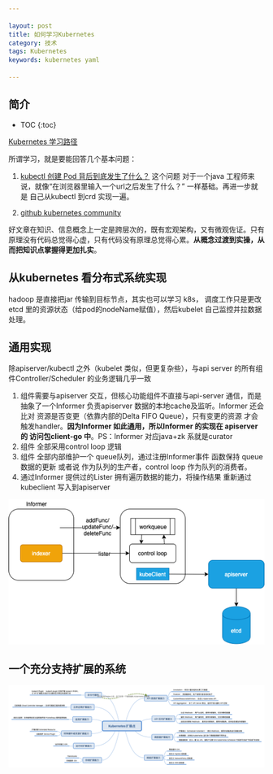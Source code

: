 ```yaml
---

layout: post
title: 如何学习Kubernetes
category: 技术
tags: Kubernetes
keywords: kubernetes yaml

---
```


## 简介

* TOC
{:toc}

[Kubernetes 学习路径](https://www.infoq.cn/article/9DTX*1i1Z8hsxkdrPmhk)

所谓学习，就是要能回答几个基本问题：

1. [kubectl 创建 Pod 背后到底发生了什么？](https://mp.weixin.qq.com/s/ctdvbasKE-vpLRxDJjwVMw) 这个问题 对于一个java 工程师来说，就像“在浏览器里输入一个url之后发生了什么？” 一样基础。再进一步就是 自己从kubectl 到crd 实现一遍。

2. [github kubernetes community](https://github.com/kubernetes/community/tree/8decfe42b8cc1e027da290c4e98fa75b3e98e2cc/contributors/devel)

好文章在知识、信息概念上一定是跨层次的，既有宏观架构，又有微观佐证。只有原理没有代码总觉得心虚，只有代码没有原理总觉得心累。**从概念过渡到实操，从而把知识点掌握得更加扎实**。

## 从kubernetes 看分布式系统实现

hadoop 是直接把jar 传输到目标节点，其实也可以学习 k8s， 调度工作只是更改etcd 里的资源状态（给pod的nodeName赋值），然后kubelet 自己监控并拉数据处理。


## 通用实现

除apiserver/kubectl 之外（kubelet 类似，但更复杂些），与api server 的所有组件Controller/Scheduler 的业务逻辑几乎一致

1. 组件需要与apiserver 交互，但核心功能组件不直接与api-server 通信，而是抽象了一个Informer 负责apiserver 数据的本地cache及监听。Informer 还会比对 资源是否变更（依靠内部的Delta FIFO Queue），只有变更的资源 才会触发handler。**因为Informer 如此通用，所以Informer 的实现在 apiserver 的 访问包client-go 中**。PS：Informer 对应java+zk 系就是curator
2. 组件 全部采用control loop 逻辑
3. 组件 全部内部维护一个 queue队列，通过注册Informer事件 函数保持 queue数据的更新 或者说 作为队列的生产者，control loop 作为队列的消费者。
4. 通过Informer 提供过的Lister 拥有遍历数据的能力，将操作结果 重新通过kubeclient 写入到apiserver 

![](/public/upload/kubernetes/component_overview.png)

## 一个充分支持扩展的系统

![](/public/upload/kubernetes/kubernetes_extension.png)

